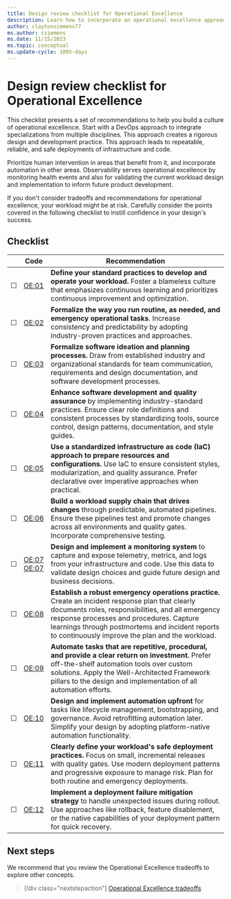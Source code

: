 ```yaml
---
title: Design review checklist for Operational Excellence
description: Learn how to incorporate an operational excellence approach in your workload for repeatable, reliable, and safe deployments of infrastructure and code.
author: claytonsiemens77
ms.author: csiemens
ms.date: 11/15/2023
ms.topic: conceptual
ms.update-cycle: 1095-days  
---
```


# Design review checklist for Operational Excellence  

This checklist presents a set of recommendations to help you build a culture of operational excellence. Start with a DevOps approach to integrate specializations from multiple disciplines. This approach creates a rigorous design and development practice. This approach leads to repeatable, reliable, and safe deployments of infrastructure and code.

Prioritize human intervention in areas that benefit from it, and incorporate automation in other areas. Observability serves operational excellence by monitoring health events and also for validating the current workload design and implementation to inform future product development.

If you don't consider tradeoffs and recommendations for operational excellence, your workload might be at risk. Carefully consider the points covered in the following checklist to instill confidence in your design's success.

## Checklist

|&nbsp;|Code  |Recommendation  |
|-|-|-|
| &#9744; | [OE:01](devops-culture.md)  | **Define your standard practices to develop and operate your workload.** Foster a blameless culture that emphasizes continuous learning and prioritizes continuous improvement and optimization.|
| &#9744; | [OE:02](formalize-operations-tasks.md) | **Formalize the way you run routine, as needed, and emergency operational tasks**. Increase consistency and predictability by adopting industry-proven practices and approaches.   |
| &#9744; | [OE:03](formalize-development-practices.md) | **Formalize software ideation and planning processes.** Draw from established industry and organizational standards for team communication, requirements and design documentation, and software development processes.|
| &#9744; | [OE:04](tools-processes.md) | **Enhance software development and quality assurance** by implementing industry-standard practices. Ensure clear role definitions and consistent processes by standardizing tools, source control, design patterns, documentation, and style guides.|
| &#9744; | [OE:05](infrastructure-as-code-design.md) | **Use a standardized infrastructure as code (IaC) approach to prepare resources and configurations.** Use IaC to ensure consistent styles, modularization, and quality assurance. Prefer declarative over imperative approaches when practical. |
| &#9744; | [OE:06](workload-supply-chain.md) | **Build a workload supply chain that drives changes** through predictable, automated pipelines. Ensure these pipelines test and promote changes across all environments and quality gates. Incorporate comprehensive testing.|
| &#9744; | [OE:07](observability.md) <br> [OE:07](instrument-application.md)  | **Design and implement a monitoring system** to capture and expose telemetry, metrics, and logs from your infrastructure and code. Use this data to validate design choices and guide future design and business decisions.|
| &#9744; | [OE:08](emergency-response.md) | **Establish a robust emergency operations practice.** Create an incident response plan that clearly documents roles, responsibilities, and all emergency response processes and procedures. Capture learnings through postmortems and incident reports to continuously improve the plan and the workload.  |
| &#9744; | [OE:09](automate-tasks.md) | **Automate tasks that are repetitive, procedural, and provide a clear return on investment.** Prefer off-the-shelf automation tools over custom solutions. Apply the Well-Architected Framework pillars to the design and implementation of all automation efforts.|
| &#9744; | [OE:10](enable-automation.md) | **Design and implement automation upfront** for tasks like lifecycle management, bootstrapping, and governance. Avoid retrofitting automation later. Simplify your design by adopting platform-native automation functionality.|
| &#9744; | [OE:11](safe-deployments.md) | **Clearly define your workload's safe deployment practices.** Focus on small, incremental releases with quality gates. Use modern deployment patterns and progressive exposure to manage risk. Plan for both routine and emergency deployments.|
| &#9744; | [OE:12](mitigation-strategy.md)  | **Implement a deployment failure mitigation strategy** to handle unexpected issues during rollout. Use approaches like rollback, feature disablement, or the native capabilities of your deployment pattern for quick recovery.|

## Next steps

We recommend that you review the Operational Excellence tradeoffs to explore other concepts.

> [!div class="nextstepaction"]
> [Operational Excellence tradeoffs](tradeoffs.md)

